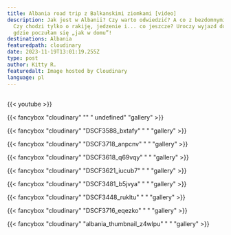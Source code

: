 ```yaml
---
title: Albania road trip z Balkanskimi ziomkami [video]
description: Jak jest w Albanii? Czy warto odwiedzić? A co z bezdomnymi psami?
  Czy chodzi tylko o rakiję, jedzenie i... co jeszcze? Uroczy wyjazd do Albanii,
  gdzie poczułam się „jak w domu”!
destinations: Albania
featuredpath: cloudinary
date: 2023-11-19T13:01:19.255Z
type: post
author: Kitty R.
featuredalt: Image hosted by Cloudinary
language: pl
---
```

<br>{{< youtube  >}}</br>

{{< fancybox "cloudinary" "" "  undefined" "gallery" >}}

{{< fancybox "cloudinary" "DSCF3588_bxtafy" "  " "gallery" >}}

{{< fancybox "cloudinary" "DSCF3718_anpcnv" "  " "gallery" >}}

{{< fancybox "cloudinary" "DSCF3618_q69vqy" "  " "gallery" >}}

{{< fancybox "cloudinary" "DSCF3621_iucub7" "  " "gallery" >}}

{{< fancybox "cloudinary" "DSCF3481_b5jvya" "  " "gallery" >}}

{{< fancybox "cloudinary" "DSCF3448_rukltu" "  " "gallery" >}}

{{< fancybox "cloudinary" "DSCF3716_eqezko" "  " "gallery" >}}

{{< fancybox "cloudinary" "albania_thumbnail_z4wlpu" "  " "gallery" >}}